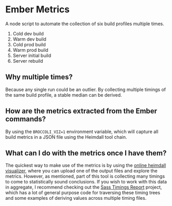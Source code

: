 # Ember Metrics

A node script to automate the collection of six build profiles multiple times.

1. Cold dev build
2. Warm dev build
3. Cold prod build
4. Warm prod build
5. Server initial build
6. Server rebuild

## Why multiple times?

Because any single run could be an outlier. By collecting multiple timings of the same build profile, a stable median can be derived.

## How are the metrics extracted from the Ember commands?

By using the `BROCCOLI_VIZ=1` environment variable, which will capture all build metrics in a JSON file using the Heimdall tool chain.

## What can I do with the metrics once I have them?

The quickest way to make use of the metrics is by using the [online heimdall visualizer](https://heimdalljs.github.io/heimdalljs-visualizer/), where you can upload one of the output files and explore the metrics. However, as mentioned, part of this tool is collecting many timings to come to statistically sound conclusions. If you wish to work with this data in aggregate, I recommend checking out the [Sass Timings Report](https://github.com/DingoEatingFuzz/sass-timings-report) project, which has a lot of general purpose code for traversing these timing trees and some examples of deriving values across multiple timing files.
